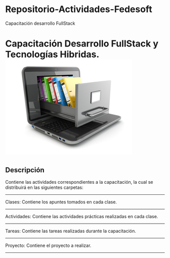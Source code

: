 # Repositorio-Actividades-Fedesoft
Capacitación desarrollo FullStack

Capacitación Desarrollo FullStack y Tecnologías Hibridas.  ![Image](repository.jpg)
=======

## Descripción
 
Contiene las actividades correspondientes a la capacitación, la cual se distribuirá en las siguientes carpetas:

---
Clases: 
Contiene los apuntes tomados en cada clase.

---
Actividades: 
Contiene las actividades prácticas realizadas en cada clase.

---
Tareas: 
Contiene las tareas realizadas durante la capacitación.

---
Proyecto: 
Contiene el proyecto a realizar.

---
